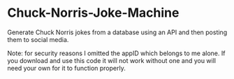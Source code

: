 # Chuck-Norris-Joke-Machine
Generate Chuck Norris jokes from a database using an API and then posting them to social media. 

Note: for security reasons I omitted the appID which belongs to me alone. If you download and use this code it will not work without one and you will need your own for it to function properly.
